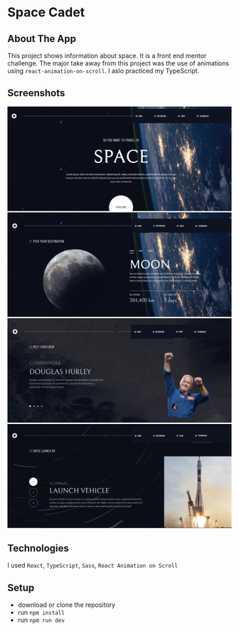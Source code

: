 # Space Cadet



## About The App
This project shows information about space. It is a front end mentor challenge. The major take away from this project was the use of animations using `react-animation-on-scroll`. I aslo practiced my TypeScript.

## Screenshots

![Home](home.png)
![Destinations](destinations.png)
![Crew](crew.png)
![Technologies](technologies.png)


## Technologies
I used `React`, `TypeScript`, `Sass`, `React Animation on Scroll`

## Setup
- download or clone the repository
- run `npm install`
- run `npm run dev`




